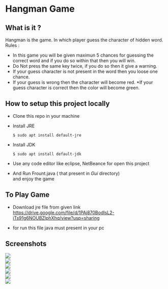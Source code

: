 # Hangman Game
## What is it ?
Hangman is the game. In which player guess the character of hidden word.
<br>
Rules :
* In this game you will be given maximun 5 chances for guessing the correct word and if you do so within that then you will win.
* Do Not press the same key twice, if you do so then it give a warning.
* If your guess character is not present in the word then you loose one chance.
* If your guess is wrong then the character will become red.
*If your guess character is correct then the color will become green.



## How to setup this project locally
* Clone this repo in your machine
* Install JRE

    ```
    $ sudo apt install default-jre
    ```


* Install JDK 

    ```
   $ sudo apt install default-jdk
   ```



 * Use any code editor like eclipse, NetBeance for open this project
 * And Run 
     Frount.java ( that present in _Gui_ directory)
   </br> and enjoy the game 

## To Play Game

* Download jre file from given link <br>
https://drive.google.com/file/d/1PAj870BodIsL2-iTs91g6NOUBZlphXhq/view?usp=sharing

* for run this file java must present in your pc 

## Screenshots

<img src="./Images/GameOn.png"> 
<br>

<img src="./Images/Success_Attemp.png">
<br>
<img src="./Images/Wrong_Attemp.png">
<br>
<img src="./Images/Press_Same_Key_Again.png">
<br>
<img src="./Images/Success_Attemp.png">
<br>
<img src="./Images/Loss.png">



